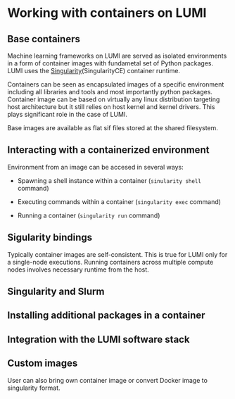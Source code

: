 # Working with containers on LUMI

## Base containers

Machine learning frameworks on LUMI are served as isolated environments in a form of container images with fundametal set of Python packages. LUMI uses the [Singularity](https://docs.sylabs.io/guides/main/user-guide/)(SingularityCE) container runtime.

Containers can be seen as encapsulated images of a specific environment including all libraries and tools and most importantly python packages. Container image can be based on virtually any linux distribution targeting host architecture but it still relies on host kernel and kernel drivers. This plays significant role in the case of LUMI.

Base images are available as flat sif files stored at the shared filesystem. 

## Interacting with a containerized environment

Environment from an image can be accesed in several ways:

 - Spawning a shell instance within a container (`sinularity shell` command)

 - Executing commands within a container (`singularity exec` command)

 - Running a container (`singularity run` command)

## Sigularity bindings

Typically container images are self-consistent. This is true for LUMI only for a single-node executions. Running containers across multiple compute nodes involves necessary runtime from the host.

## Singularity and Slurm



## Installing additional packages in a container 

## Integration with the LUMI software stack

## Custom images

User can also bring own container image or convert Docker image to singularity format.
